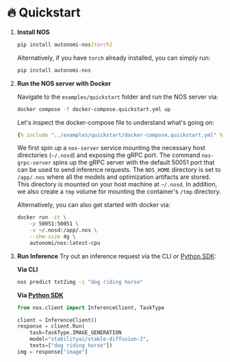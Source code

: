 # 🔥 Quickstart

1. **Install NOS**

    ```bash
    pip install autonomi-nos[torch]
    ```

    Alternatively, if you have `torch` already installed, you can simply run:
    ```bash
    pip install autonomi-nos
    ```

2. **Run the NOS server with Docker**

    Navigate to the `examples/quickstart` folder and run the NOS server via:
    ```bash
    docker compose -f docker-compose.quickstart.yml up
    ```

    Let's inspect the docker-compose file to understand what's going on:
    ```yaml
    {% include "../examples/quickstart/docker-compose.quickstart.yml" %}
    ```

    We first spin up a `nos-server` service mounting the necessary host directories (`~/.nosd`) and exposing the gRPC port. The command `nos-grpc-server` spins up the gRPC server with the default 50051 port that can be used to send inference requests. The `NOS_HOME` directory is set to `/app/.nos` where all the models and optimization artifacts are stored. This directory is mounted on your host machine at `~/.nosd`. In addition, we also create a `tmp` volume for mounting the container's `/tmp` directory.

    Alternatively, you can also get started with docker via:
    ```bash
    docker run -it \
        -p 50051:50051 \
        -v ~/.nosd:/app/.nos \
        --shm-size 4g \
        autonomi/nos:latest-cpu
    ```

3. **Run Inference**
    Try out an inference request via the CLI or [Python SDK](https://pypi.org/project/autonomi-nos):

    **Via CLI**
    ```bash
    nos predict txt2img -i "dog riding horse"
    ```

    **Via [Python SDK](https://pypi.org/project/autonomi-nos)**
    ```python
    from nos.client import InferenceClient, TaskType

    client = InferenceClient()
    response = client.Run(
        task=TaskType.IMAGE_GENERATION
        model="stabilityai/stable-diffusion-2",
        texts=["dog riding horse"])
    img = response["image"]
    ```
